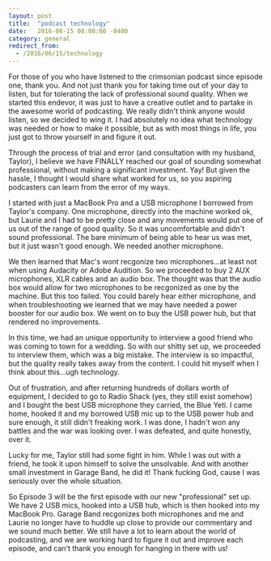 ```yaml
---
layout: post
title:  "podcast technology"
date:   2016-06-15 08:00:00 -0400
category: general
redirect_from:
  - /2016/06/15/technology
---
```


For those of you who have listened to the crimsonian podcast since episode one, thank you. And not just thank you for taking time out of your day to listen, but for tolerating the lack of professional sound quality. When we started this endevor, it was just to have a creative outlet and to partake in the awesome world of podcasting. We really didn't think anyone would listen, so we decided to wing it. I had absolutely no idea what technology was needed or how to make it possible, but as with most things in life, you just got to throw yourself in and figure it out.

Through the process of trial and error (and consultation with my husband, Taylor), I believe we have FINALLY reached our goal of sounding somewhat professional, without making a significant investment. Yay! But given the hassle, I thought I would share what worked for us, so you aspiring podcasters can learn from the error of my ways.

I started with just a MacBook Pro and a USB microphone I borrowed from Taylor's company. One microphone, directly into the machine worked ok, but Laurie and I had to be pretty close and any movements would put one of us out of the range of good quality. So it was uncomfortable and didn't sound professional. The bare minimum of being able to hear us was met, but it just wasn't good enough. We needed another microphone.

We then learned that Mac's wont recgonize two microphones...at least not when using Audacity or Adobe Audition. So we proceeded to buy 2 AUX microphones, XLR cables and an audio box. The thought was that the audio box would allow for two microphones to be recgonized as one by the machine. But this too failed. You could barely hear either microphone, and when troubleshooting we learned that we may have needed a power booster for our audio box. We went on to buy the USB power hub, but that rendered no improvements.

In this time, we had an unique opportunity to interview a good friend who was coming to town for a wedding. So with our shitty set up, we proceeded to interview them, which was a big mistake. The interview is so impactful, but the quality really takes away from the content. I could hit myself when I think about this...ugh technology.

Out of frustration, and after returning hundreds of dollars worth of equipment, I decided to go to Radio Shack (yes, they still exist somehow) and I bought the best USB microphone they carried, the Blue Yeti. I came home, hooked it and my borrowed USB mic up to the USB power hub and sure enough, it still didn't freaking work. I was done, I hadn't won any battles and the war was looking over. I was defeated, and quite honestly, over it.

Lucky for me, Taylor still had some fight in him. While I was out with a friend, he took it upon himself to solve the unsolvable. And with another small investment in Garage Band, he did it! Thank fucking God, cause I was seriously over the whole situation.

So Episode 3 will be the first episode with our new "professional" set up. We have 2 USB mics, hooked into a USB hub, which is then hooked into my MacBook Pro. Garage Band recgonizes both microphones and me and Laurie no longer have to huddle up close to provide our commentary and we sound much better. We still have a lot to learn about the world of podcasting, and we are working hard to figure it out and improve each episode, and can't thank you enough for hanging in there with us!

